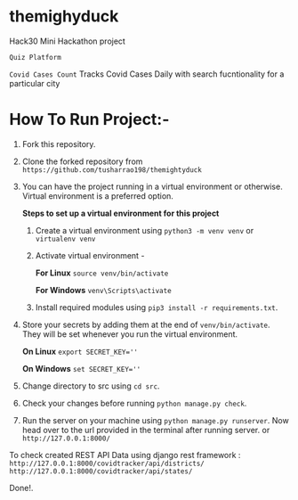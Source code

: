 # themighyduck

Hack30 Mini Hackathon project

`Quiz Platform`

`Covid Cases Count`
Tracks Covid Cases Daily with search fucntionality for a particular city

# How To Run Project:-

1.  Fork this repository.
2.  Clone the forked repository from `https://github.com/tusharrao198/themightyduck`

3.  You can have the project running in a virtual environment or otherwise. Virtual environment is a preferred option.

    **Steps to set up a virtual environment for this project**

    1. Create a virtual environment using `python3 -m venv venv` or `virtualenv venv`
    2. Activate virtual environment -

       **For Linux** `source venv/bin/activate`

       **For Windows** `venv\Scripts\activate`

    3. Install required modules using `pip3 install -r requirements.txt`.

4.  Store your secrets by adding them at the end of `venv/bin/activate`. They will be set whenever you run the virtual environment.

    **On Linux** `export SECRET_KEY=''`

    **On Windows** `set SECRET_KEY=''`

5.  Change directory to src using `cd src`.
6.  Check your changes before running `python manage.py check`.
7.  Run the server on your machine using `python manage.py runserver`. Now head over to the url provided in the terminal after running server. or `http://127.0.0.1:8000/`

To check created REST API Data using django rest framework :
`http://127.0.0.1:8000/covidtracker/api/districts/`
`http://127.0.0.1:8000/covidtracker/api/states/`

Done!.
